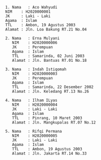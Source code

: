     1. Nama   : Aco Wahyudi
    NIM    : H2020000001
    JK     : Laki - Laki
    Agama  : Islam
    TTL    : Ambon, 19 Agustus 2003
    Alamat : Jln. Loa Bakung RT.21 No.04
     
    2. Nama   : Erna Mulyani
       NIM    : H2020000006
       JK     : Perempuan
       Agama  : Islam
       TTL    : Samarinda, 02 Juni 2003
       Alamat : Jln. Bantuas RT.01 No.18
     
    3. Nama   : Indah Istiqomah
       NIM    : H2020000003
       JK     : Perempuan
       Agama  : Islam
       TTL    : Samarinda, 22 Desember 2002
       Alamat : Jln. Keledang RT.13 No.26
     
    4. Nama   : Ilham ILyas
       NIM    : H2020000004
       JK     : Laki - Laki
       Agama  : Islam
       TTL    : Pinrang, 10 Maret 2003
       Alamat : Jln. Mangkupalas RT.07 No.12
     
    5. Nama   : Rifqi Permana
       NIM    : H2020000005
       JK     : Laki - Laki
       Agama  : Islam
       TTL    : Ambon, 19 Agustus 2003
       Alamat : Jln. Jakarta RT.14 No.33
